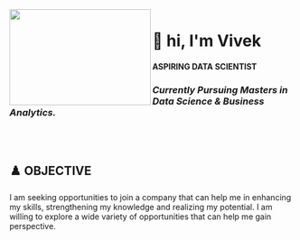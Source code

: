 <img align = "left" src="https://user-images.githubusercontent.com/77670138/137443964-953a3db7-5617-407e-a15b-aae4e964fbce.gif" style="width:250px;height:170px;">    

<h1> 👋 hi, I'm Vivek </h1> 

<h4>ASPIRING DATA SCIENTIST</h4>

<h3><i>Currently Pursuing Masters in Data Science & Business Analytics.</i></h3>
</br></br>

<h2>♟️ OBJECTIVE</h2>
<p>I am seeking opportunities to join a company that can help me in enhancing my skills, strengthening my knowledge and realizing my potential. I am willing to explore a wide variety of opportunities that can help me gain perspective.</p>


          
